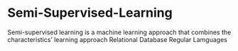 # Semi-Supervised-Learning
Semi-supervised learning is a machine learning approach that combines the characteristics’ learning approach
Relational Database
Regular Lamguages
